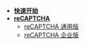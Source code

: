 <!-- docs/zh-cn/_sidebar.md -->

  * [**快速开始**](/zh-cn/quickstart)
  * [**reCAPTCHA**](/zh-cn/recaptcha)
    * [reCAPTCHA 通用版](/zh-cn/recaptcha#universal)
    * [reCAPTCHA 企业版](/zh-cn/recaptcha#enterprise)

